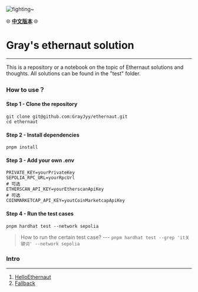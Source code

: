 ![fighting~](https://images.pexels.com/photos/879109/pexels-photo-879109.jpeg?auto=compress&cs=tinysrgb&w=1260&h=750&dpr=2 'code')

🌐 [**中文版本**](https://github.com/GrayJyy/ethernaut) 🌐

# Gray's ethernaut solution

---

This is a repository or a notebook on the topic of Ethernaut solutions and thoughts. All solutions can be found in the "test" folder.



### How to use？

#### Step 1 - Clone the repository

```
git clone git@github.com:GrayJyy/ethernaut.git
cd ethernaut
```

#### Step 2 - Install dependencies

```
pnpm install
```

#### Step 3 - Add your own .env

```shell
PRIVATE_KEY=yourPrivateKey
SEPOLIA_RPC_URL=yourRpcUrl
# 可选
ETHERSCAN_API_KEY=yourEtherscanApiKey
# 可选
COINMARKETCAP_API_KEY=youtCoinMarketcapApiKey
```



#### Step 4 - Run the test cases

```
pnpm hardhat test --network sepolia
```

> How to run the certain test case?  --- `pnpm hardhat test --grep 'it关键词' --network sepolia`





### Intro
---

1. [HelloEthernaut](https://github.com/GrayJyy/ethernaut/blob/main/test/01-HelloEthernaut-test.ts)
2. [Fallback](https://github.com/GrayJyy/ethernaut/blob/main/test/02-Fallback-test.ts)